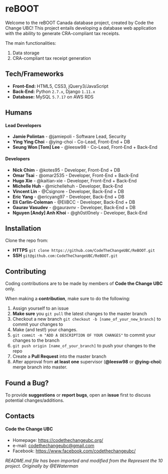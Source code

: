 # reBOOT
Welcome to the reBOOT Canada database project, created by Code the Change UBC! This project entails developing a database web application with the ability to generate CRA-compliant tax receipts.

The main functionalities:
1. Data storage
2. CRA-compliant tax receipt generation

## Tech/Frameworks
- **Front-End:** HTML5, CSS3, jQuery3/JavaScript
- **Back-End:** Python `2.7.x`, Django `1.11.x`
- **Database:** MySQL `5.7.17` on AWS RDS

## Humans
#### Lead Developers
- **Jamie Polintan** - @jamiepoli - Software Lead, Security
- **Ying Ying Choi** - @ying-choi - Co-Lead, Front-End + DB
- **Seung Won [Tom] Lee** - @leesw98 - Co-Lead, Front-End + Back-End

#### Developers
- **Nick Chim** - @kotes95 - Developer, Front-End + DB
- **Omar Tsai** - @omar2535 - Developer, Front-End + Back-End
- **Hugo Xie** - @kaitian-xie - Developer, Front-End + Back-End
- **Michelle Huh** - @michellehuh - Developer, Back-End
- **Vincent Lin** - @Csignore - Developer, Back-End + DB
- **Eric Yang** - @ericyang97 - Developer, Back-End + DB
- **Eli Carlin-Coleman** - @EliBCC - Developer, Back-End + DB
- **Gaurav Vasudev** - @gauravnv - Developer, Back-End + DB
- **Nguyen [Andy] Anh Khoi** - @gh0stl0nely - Developer, Back-End



## Installation
Clone the repo from:
- **HTTPS** `git clone https://github.com/CodeTheChangeUBC/ReBOOT.git`
- **SSH** `git@github.com:CodeTheChangeUBC/ReBOOT.git`

## Contributing
Coding contributions are to be made by members of **Code the Change UBC** only.


When making a **contribution**, make sure to do the following:

1. Assign yourself to an issue
2. **Make sure** you `git pull` the latest changes to the master branch
3. Checkout a new branch `git checkout -b [name_of_your_new_branch]` to commit your changes to
4. Make (and test!) your changes.
5. `git commit -m "ADD A DESCRIPTION OF YOUR CHANGES"` to commit your changes to the branch
6. `git push origin [name_of_your_branch]` to push your changes to the repo
7. Create a **Pull Request** into the master branch
8. After approval from **at least one** supervisor (**@leesw98** or **@ying-choi**) merge branch into master.

## Found a Bug?
To provide **suggestions** or **report bugs**, open an **issue** first to discuss potential changes/additions.


## Contacts
#### Code the Change UBC
* Homepage: https://codethechangeubc.org/
* e-mail: codethechangeubc@gmail.com
* Facebook: https://www.facebook.com/codethechangeubc/

*README.md file has been imported and modified from the Represent the 10 project. Originally by @EWaterman*
